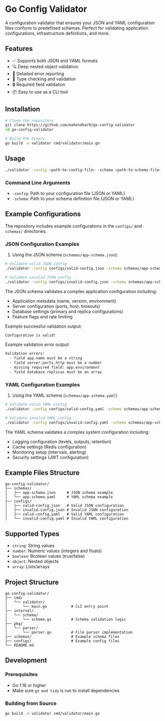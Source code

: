 # Go Config Validator

A configuration validator that ensures your JSON and YAML configuration files conform to predefined schemas. Perfect for validating application configurations, infrastructure definitions, and more.

## Features

- ✅ Supports both JSON and YAML formats
- 🔍 Deep nested object validation
- 📝 Detailed error reporting
- 🎯 Type checking and validation
- 🔒 Required field validation
- 📦 Easy to use as a CLI tool

## Installation

```bash
# Clone the repository
git clone https://github.com/mahendhar9/go-config-validator
cd go-config-validator

# Build the binary
go build -o validator cmd/validator/main.go
```

## Usage

```bash
./validator -config <path-to-config-file> -schema <path-to-schema-file>
```

### Command Line Arguments

- `-config`: Path to your configuration file (JSON or YAML)
- `-schema`: Path to your schema definition file (JSON or YAML)

## Example Configurations

The repository includes example configurations in the `configs/` and `schemas/` directories.

### JSON Configuration Examples

1. Using the JSON schema (`schemas/app-schema.json`):

```bash
# Validate valid JSON config
./validator -config configs/valid-config.json -schema schemas/app-schema.json

# Validate invalid JSON config
./validator -config configs/invalid-config.json -schema schemas/app-schema.json
```

The JSON schema validates a complex application configuration including:

- Application metadata (name, version, environment)
- Server configuration (ports, host, timeouts)
- Database settings (primary and replica configurations)
- Feature flags and rate limiting

Example successful validation output:

```bash
Configuration is valid!
```

Example validation error output:

```bash
Validation errors:
  - field app.name must be a string
  - field server.ports.http must be a number
  - missing required field: app.environment
  - field database.replicas must be an array
```

### YAML Configuration Examples

1. Using the YAML schema (`schemas/app-schema.yaml`):

```bash
# Validate valid YAML config
./validator -config configs/valid-config.yaml -schema schemas/app-schema.yaml

# Validate invalid YAML config
./validator -config configs/invalid-config.yaml -schema schemas/app-schema.yaml
```

The YAML schema validates a complex system configuration including:

- Logging configuration (levels, outputs, retention)
- Cache settings (Redis configuration)
- Monitoring setup (intervals, alerting)
- Security settings (JWT configuration)

## Example Files Structure

```
go-config-validator/
├── schemas/
│   ├── app-schema.json     # JSON schema example
│   └── app-schema.yaml     # YAML schema example
├── configs/
│   ├── valid-config.json   # Valid JSON configuration
│   ├── invalid-config.json # Invalid JSON configuration
│   ├── valid-config.yaml   # Valid YAML configuration
│   └── invalid-config.yaml # Invalid YAML configuration
```

## Supported Types

- `string`: String values
- `number`: Numeric values (integers and floats)
- `boolean`: Boolean values (true/false)
- `object`: Nested objects
- `array`: Lists/arrays

## Project Structure

```
go-config-validator/
├── cmd/
│   └── validator/
│       └── main.go           # CLI entry point
├── internal/
│   └── schema/
│       └── schema.go         # Schema validation logic
├── pkg/
│   └── parser/
│       └── parser.go         # File parser implementation
├── schemas/                  # Example schema files
├── configs/                  # Example config files
└── README.md
```

## Development

### Prerequisites

- Go 1.16 or higher
- Make sure `go mod tidy` is run to install dependencies

### Building from Source

```bash
go build -o validator cmd/validator/main.go
```
